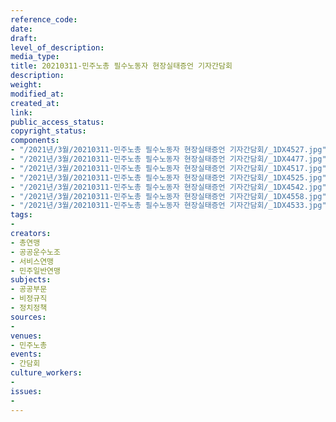 ```yaml
---
reference_code: 
date: 
draft: 
level_of_description: 
media_type: 
title: 20210311-민주노총 필수노동자 현장실태증언 기자간담회
description: 
weight: 
modified_at: 
created_at: 
link: 
public_access_status: 
copyright_status: 
components:
- "/2021년/3월/20210311-민주노총 필수노동자 현장실태증언 기자간담회/_1DX4527.jpg"
- "/2021년/3월/20210311-민주노총 필수노동자 현장실태증언 기자간담회/_1DX4477.jpg"
- "/2021년/3월/20210311-민주노총 필수노동자 현장실태증언 기자간담회/_1DX4517.jpg"
- "/2021년/3월/20210311-민주노총 필수노동자 현장실태증언 기자간담회/_1DX4525.jpg"
- "/2021년/3월/20210311-민주노총 필수노동자 현장실태증언 기자간담회/_1DX4542.jpg"
- "/2021년/3월/20210311-민주노총 필수노동자 현장실태증언 기자간담회/_1DX4558.jpg"
- "/2021년/3월/20210311-민주노총 필수노동자 현장실태증언 기자간담회/_1DX4533.jpg"
tags:
- 
creators:
- 총연맹
- 공공운수노조
- 서비스연맹
- 민주일반연맹
subjects:
- 공공부문
- 비정규직
- 정치정책
sources:
- 
venues:
- 민주노총
events:
- 간담회
culture_workers:
- 
issues:
- 
---
```

